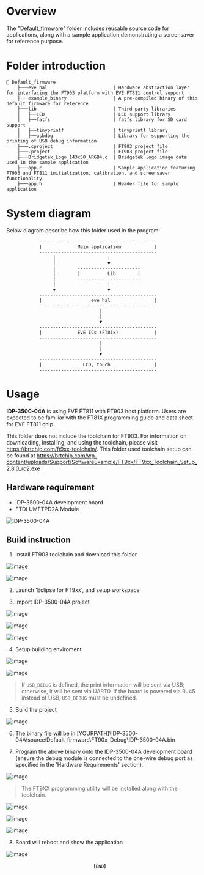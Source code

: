 # Overview

The "Default_firmware" folder includes reusable source code for applications, along with a sample application demonstrating a screensaver for reference purpose. 

# Folder introduction
```
📂 Default_firmware
    ├───eve_hal                        | Hardware abstraction layer for interfacing the FT903 platform with EVE FT811 control support
    ├───example_binary                 | A pre-compiled binary of this default firmware for reference
    ├───lib                            | Third party libraries
    │   ├──LCD                         | LCD support library
    │   ├──fatfs                       | fatfs library for SD card support
    │   ├──tinyprintf                  | tinyprintf library
    │   ├──usbdbg                      | Library for supporting the printing of USB debug information
    ├───.cproject                      | FT903 project file
    ├───.project                       | FT903 project file
    ├───Bridgetek_Logo_143x50_ARGB4.c  | Bridgetek logo image data used in the sample application
    ├───app.c                          | Sample application featuring FT903 and FT811 initialization, calibration, and screensaver functionality
    ├───app.h                          | Header file for sample application
```

# System diagram
Below diagram describe how this folder used in the program:
                     
                -------------------------------------------
                |             Main application            |
                -------------------------------------------
                     |                   |
                     |                   ▼
                     |        -----------------------
                     |        |          Lib        |
                     |        -----------------------
                     |                   |
                     ▼                   ▼
                -------------------------------------------
                |                  eve_hal                |
                -------------------------------------------
                                      |
                                      |
                                      ▼
                -------------------------------------------
                |             EVE ICs (FT81x)             |
                -------------------------------------------
                                      |
                                      |
                                      ▼   
                -------------------------------------------
                |               LCD, touch                | 
                -------------------------------------------

# Usage
**IDP-3500-04A** is using EVE FT811 with FT903 host platform. Users are expected to be familiar with the FT81X programming guide and data sheet for EVE FT811 chip.

This folder does not include the toolchain for FT903. For information on downloading, installing, and using the toolchain, please visit https://brtchip.com/ft9xx-toolchain/. This folder used toolchain setup can be found at https://brtchip.com/wp-content/uploads/Support/SoftwareExample/FT9xx/FT9xx_Toolchain_Setup_2.8.0_rc2.exe

## Hardware requirement
* IDP-3500-04A development board
* FTDI UMFTPD2A Module

![IDP-3500-04A](https://github.com/user-attachments/assets/2e4747e1-46f4-41f1-8bae-bab1da674fc6)

## Build instruction
1. Install FT903 toolchain and download this folder

![image](https://github.com/user-attachments/assets/c2f67d4d-29cd-4d9d-9dbf-185caacc3c07)

![image](https://github.com/user-attachments/assets/8fd63ca3-9d13-4d78-8405-8987a9f5c2c4)

2. Launch 'Eclipse for FT9xx', and setup workspace

3. Import IDP-3500-04A project

![image](https://github.com/user-attachments/assets/ed8766c1-4efd-440e-b507-c4edfc1a0e24)

![image](https://github.com/user-attachments/assets/68a45ff8-fefa-42bb-9c14-83e824533ba8)

![image](https://github.com/user-attachments/assets/dc7be33f-203a-4c7b-a8b3-15ee3d199dd0)

4. Setup building enviroment

![image](https://github.com/user-attachments/assets/37cba8e2-4bad-44c3-a1d5-dd82e97dc439)

![image](https://github.com/user-attachments/assets/b12c211c-8948-4d21-8c28-f5c389bb2374)

> If ```USB_DEBUG``` is defined, the print information will be sent via USB; otherwise, it will be sent via UART0. If the board is powered via RJ45 instead of USB, ```USB_DEBUG``` must be undefined.

5. Build the project

![image](https://github.com/user-attachments/assets/02835591-88de-493a-bb27-c393ec8f6e4e)

6. The binary file will be in [YOURPATH]\IDP-3500-04A\source\Default_firmware\FT90x_Debug\IDP-3500-04A.bin

7. Program the above binary onto the IDP-3500-04A development board (ensure the debug module is connected to the one-wire debug port as specified in the 'Hardware Requirements' section).

![image](https://github.com/user-attachments/assets/b71c12f4-a79f-47f3-a6fb-926f0665ccdb)

> The FT9XX programming utility will be installed along with the toolchain.

![image](https://github.com/user-attachments/assets/4a5c2fcf-4449-4ff5-bc9e-a2173af7b319)

![image](https://github.com/user-attachments/assets/824b5920-9936-4638-9262-ba3f422f5265)

![image](https://github.com/user-attachments/assets/f8bf7657-44ae-4372-b6f1-485f758f840d)

8. Board will reboot and show the application

![image](https://github.com/user-attachments/assets/6c6fad4e-d9c1-4c97-a117-1cbf5d300a6d)

 

                                   【END】
